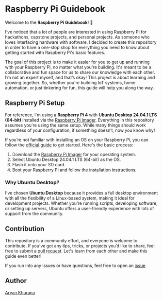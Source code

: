 # Raspberry Pi Guidebook

Welcome to the **Raspberry Pi Guidebook**! 🎉

I’ve noticed that a lot of people are interested in using Raspberry Pi for hackathons, capstone projects, and personal projects. As someone who loves interfacing hardware with software, I decided to create this repository in order to have a one-stop shop for everything you need to know about getting started with Raspberry Pi's basic features.

The goal of this project is to make it easier for you to get up and running with your Raspberry Pi, no matter what you're building. It's meant to be a collaborative and fun space for us to share our knowledge with each other. I’m not an expert myself, and that’s okay! This project is about learning and growing together. So, whether you're building IoT systems, home automation, or just tinkering for fun, this guide will help you along the way.

## Raspberry Pi Setup

For reference, I'm using a **Raspberry Pi 4** with **Ubuntu Desktop 24.04.1 LTS (64-bit)** installed via the [Raspberry Pi Imager](https://www.raspberrypi.com/news/raspberry-pi-imager-imaging-utility/). Everything in this repository assumes you're using the same setup. While many things should work regardless of your configuration, if something doesn’t, now you know why!

If you’re not familiar with installing an OS on your Raspberry Pi, you can follow the [official guide](https://ubuntu.com/download/raspberry-pi) to get started. Here's the basic process:

1. Download the [Raspberry Pi Imager](https://www.raspberrypi.com/software/) for your operating system.
2. Select Ubuntu Desktop 24.04.1 LTS (64-bit) as the OS.
3. Flash it onto your SD card.
4. Boot your Raspberry Pi and follow the installation instructions.

### Why Ubuntu Desktop?

I've chosen **Ubuntu Desktop** because it provides a full desktop environment with all the flexibility of a Linux-based system, making it ideal for development projects. Whether you're running scripts, developing software, or setting up servers, Ubuntu offers a user-friendly experience with lots of support from the community.


## Contribution

This repository is a community effort, and everyone is welcome to contribute. If you’ve got any tips, tricks, or projects you’d like to share, feel free to submit a [pull request](https://github.com/AryanK1511/raspberrypi-guidebook/pulls). Let's learn from each other and make this guide even better!

If you run into any issues or have questions, feel free to open an [issue](https://github.com/AryanK1511/raspberrypi-guidebook/issues).

## Author

[Aryan Khurana](https://www.github.com/AryanK1511)
